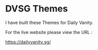 # DVSG Themes

I have built these Themes for Daily Vanity.

For the live website please view the URL :

<a href="https://dailyvanity.sg/">https://dailyvanity.sg/</a>
